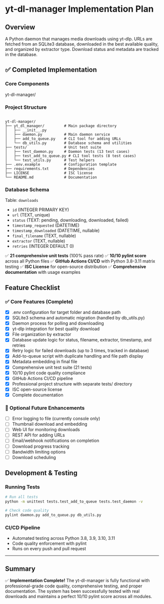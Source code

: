 # yt-dl-manager Implementation Plan

## Overview
A Python daemon that manages media downloads using yt-dlp. URLs are fetched from an SQLite3 database, downloaded in the best available quality, and organized by extractor type. Download status and metadata are tracked in the database.

## ✅ Completed Implementation

### Core Components
yt-dl-manager/
### Project Structure
```

yt-dl-manager/
├── yt_dl_manager/         # Main package directory
│   ├── __init__.py
│   ├── daemon.py          # Main daemon service
│   ├── add_to_queue.py    # CLI tool for adding URLs
│   └── db_utils.py        # Database schema and utilities
├── tests/                 # Unit test suite
│   ├── test_daemon.py     # Daemon tests (13 test cases)
│   ├── test_add_to_queue.py # CLI tool tests (8 test cases)
│   └── test_utils.py      # Test helpers
├── .env.example           # Configuration template
├── requirements.txt       # Dependencies
├── LICENSE                # ISC license
└── README.md              # Documentation
```

### Database Schema
Table: `downloads`
- `id` (INTEGER PRIMARY KEY)
- `url` (TEXT, unique)
- `status` (TEXT: pending, downloading, downloaded, failed)
- `timestamp_requested` (DATETIME)
- `timestamp_downloaded` (DATETIME, nullable)
- `final_filename` (TEXT, nullable)
- `extractor` (TEXT, nullable)
- `retries` (INTEGER DEFAULT 0)

✅ **21 comprehensive unit tests** (100% pass rate)
✅ **10/10 pylint score** across all Python files
✅ **GitHub Actions CI/CD** with Python 3.8-3.11 matrix testing
✅ **ISC License** for open-source distribution
✅ **Comprehensive documentation** with usage examples

## Feature Checklist

### ✅ Core Features (Complete)
- [x] .env configuration for target folder and database path
- [x] SQLite3 schema and automatic migration (handled by db_utils.py)
- [x] Daemon process for polling and downloading
- [x] yt-dlp integration for best quality download
- [x] File organization by extractor
- [x] Database update logic for status, filename, extractor, timestamp, and retries
- [x] Retry logic for failed downloads (up to 3 times, tracked in database)
- [x] Add-to-queue script with duplicate handling and file path display
- [x] Metadata embedding in final file
- [x] Comprehensive unit test suite (21 tests)
- [x] 10/10 pylint code quality compliance
- [x] GitHub Actions CI/CD pipeline
- [x] Professional project structure with separate tests/ directory
- [x] ISC open-source license
- [x] Complete documentation

### 🔮 Optional Future Enhancements
- [ ] Error logging to file (currently console only)
- [ ] Thumbnail download and embedding
- [ ] Web UI for monitoring downloads
- [ ] REST API for adding URLs
- [ ] Email/webhook notifications on completion
- [ ] Download progress tracking
- [ ] Bandwidth limiting options
- [ ] Download scheduling

## Development & Testing

### Running Tests
```bash
# Run all tests
python -m unittest tests.test_add_to_queue tests.test_daemon -v

# Check code quality
pylint daemon.py add_to_queue.py db_utils.py
```

### CI/CD Pipeline
- Automated testing across Python 3.8, 3.9, 3.10, 3.11
- Code quality enforcement with pylint
- Runs on every push and pull request

---

## Summary
✅ **Implementation Complete!** The yt-dl-manager is fully functional with professional-grade code quality, comprehensive testing, and proper documentation. The system has been successfully tested with real downloads and maintains a perfect 10/10 pylint score across all modules.
